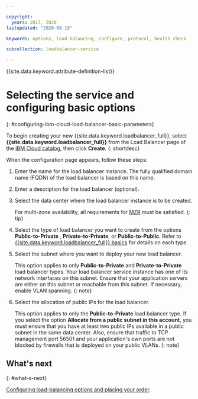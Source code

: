 ```yaml
---

copyright:
  years: 2017, 2020
lastupdated: "2020-08-19"

keywords: options, load balancing, configure, protocol, health check

subcollection: loadbalancer-service

---
```


{{site.data.keyword.attribute-definition-list}}

# Selecting the service and configuring basic options
{: #configuring-ibm-cloud-load-balancer-basic-parameters}

To begin creating your new {{site.data.keyword.loadbalancer_full}}, select **{{site.data.keyword.loadbalancer_full}}** from the Load Balancer page of the [IBM Cloud catalog](https://cloud.ibm.com/catalog/infrastructure/load-balancer-group), then click **Create**.
{: shortdesc}

When the configuration page appears, follow these steps:

1. Enter the name for the load balancer instance. The fully qualified domain name (FQDN) of the load balancer is based on this name.

2. Enter a description for the load balancer (optional).

3. Select the data center where the load balancer instance is to be created.

	For multi-zone availability, all requirements for [MZR](/docs/loadbalancer-service?topic=loadbalancer-service-multi-zone-region-mzr-overview) must be satisfied.
	{: tip}

4. Select the type of load balancer you want to create from the options **Public-to-Private** , **Private-to-Private**, or **Public-to-Public**. Refer to [{{site.data.keyword.loadbalancer_full}} basics](/docs/loadbalancer-service?topic=loadbalancer-service-ibm-cloud-load-balancer-basics) for details on each type.

5. Select the subnet where you want to deploy your new load balancer.

	This option applies to only **Public-to-Private** and **Private-to-Private** load balancer types. Your load balancer service instance has one of its network interfaces on this subnet. Ensure that your application servers are either on this subnet or reachable from this subnet. If necessary, enable VLAN spanning.
	{: note}

6. Select the allocation of public IPs for the load balancer.

	This option applies to only the **Public-to-Private** load balancer type. If you select the option **Allocate from a public subnet in this account**, you must ensure that you have at least two public IPs available in a public subnet in the same data center. Also, ensure that traffic to TCP management port 56501 and your application's own ports are not blocked by firewalls that is deployed on your public VLANs.
	{: note}

## What's next
{: #what-s-next}

[Configuring load-balancing options and placing your order](/docs/loadbalancer-service?topic=loadbalancer-service-configure-load-balancing-parameters-and-place-order).
